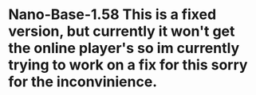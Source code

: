 # Nano-Base-1.58 This is a fixed version, but currently it won't get the online player's so im currently trying to work on a fix for this sorry for the inconvinience.
